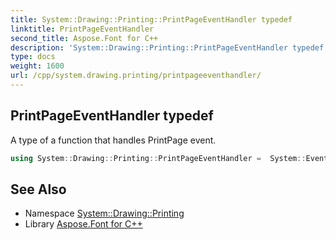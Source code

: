 ```yaml
---
title: System::Drawing::Printing::PrintPageEventHandler typedef
linktitle: PrintPageEventHandler
second_title: Aspose.Font for C++
description: 'System::Drawing::Printing::PrintPageEventHandler typedef. A type of a function that handles PrintPage event in C++.'
type: docs
weight: 1600
url: /cpp/system.drawing.printing/printpageeventhandler/
---
```

## PrintPageEventHandler typedef


A type of a function that handles PrintPage event.

```cpp
using System::Drawing::Printing::PrintPageEventHandler =  System::EventHandler<System::SharedPtr<PrintPageEventArgs>>
```

## See Also

* Namespace [System::Drawing::Printing](../)
* Library [Aspose.Font for C++](../../)
